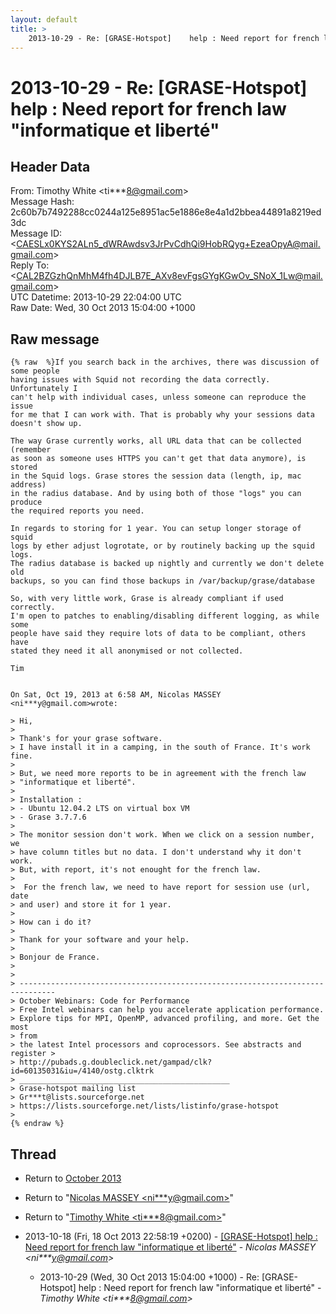 ```yaml
---
layout: default
title: >
    2013-10-29 - Re: [GRASE-Hotspot]	help : Need report for french law "informatique et liberté"
---
```


# 2013-10-29 - Re: [GRASE-Hotspot]	help : Need report for french law "informatique et liberté"

## Header Data

From: Timothy White \<ti***8@gmail.com\><br>
Message Hash: 2c60b7b7492288cc0244a125e8951ac5e1886e8e4a1d2bbea44891a8219ed3dc<br>
Message ID: \<CAESLx0KYS2ALn5_dWRAwdsv3JrPvCdhQi9HobRQyg+EzeaOpyA@mail.gmail.com\><br>
Reply To: \<CAL2BZGzhQnMhM4fh4DJLB7E_AXv8evFgsGYgKGwOv_SNoX_1Lw@mail.gmail.com\><br>
UTC Datetime: 2013-10-29 22:04:00 UTC<br>
Raw Date: Wed, 30 Oct 2013 15:04:00 +1000<br>

## Raw message

```
{% raw  %}If you search back in the archives, there was discussion of some people
having issues with Squid not recording the data correctly. Unfortunately I
can't help with individual cases, unless someone can reproduce the issue
for me that I can work with. That is probably why your sessions data
doesn't show up.

The way Grase currently works, all URL data that can be collected (remember
as soon as someone uses HTTPS you can't get that data anymore), is stored
in the Squid logs. Grase stores the session data (length, ip, mac address)
in the radius database. And by using both of those "logs" you can produce
the required reports you need.

In regards to storing for 1 year. You can setup longer storage of squid
logs by ether adjust logrotate, or by routinely backing up the squid logs.
The radius database is backed up nightly and currently we don't delete old
backups, so you can find those backups in /var/backup/grase/database

So, with very little work, Grase is already compliant if used correctly.
I'm open to patches to enabling/disabling different logging, as while some
people have said they require lots of data to be compliant, others have
stated they need it all anonymised or not collected.

Tim


On Sat, Oct 19, 2013 at 6:58 AM, Nicolas MASSEY <ni***y@gmail.com>wrote:

> Hi,
>
> Thank's for your grase software.
> I have install it in a camping, in the south of France. It's work fine.
>
> But, we need more reports to be in agreement with the french law
> "informatique et liberté".
>
> Installation :
> - Ubuntu 12.04.2 LTS on virtual box VM
> - Grase 3.7.7.6
>
> The monitor session don't work. When we click on a session number, we
> have column titles but no data. I don't understand why it don't work.
> But, with report, it's not enought for the french law.
>
>  For the french law, we need to have report for session use (url, date
> and user) and store it for 1 year.
>
> How can i do it?
>
> Thank for your software and your help.
>
> Bonjour de France.
>
>
> ------------------------------------------------------------------------------
> October Webinars: Code for Performance
> Free Intel webinars can help you accelerate application performance.
> Explore tips for MPI, OpenMP, advanced profiling, and more. Get the most
> from
> the latest Intel processors and coprocessors. See abstracts and register >
> http://pubads.g.doubleclick.net/gampad/clk?id=60135031&iu=/4140/ostg.clktrk
> _______________________________________________
> Grase-hotspot mailing list
> Gr***t@lists.sourceforge.net
> https://lists.sourceforge.net/lists/listinfo/grase-hotspot
>
{% endraw %}
```

## Thread

+ Return to [October 2013](/archive/2013/10)

+ Return to "[Nicolas MASSEY <ni***y<span>@</span>gmail.com>](/authors/ni___y_at_gmail_com)"
+ Return to "[Timothy White <ti***8<span>@</span>gmail.com>](/authors/ti___8_at_gmail_com)"

+ 2013-10-18 (Fri, 18 Oct 2013 22:58:19 +0200) - [[GRASE-Hotspot] help : Need report for french law "informatique et liberté"](/archive/2013/10/748b8b3c222c7583747ddfeadd44474a64308fb8ed98b884645770ba497215ec) - _Nicolas MASSEY \<ni***y@gmail.com\>_
  + 2013-10-29 (Wed, 30 Oct 2013 15:04:00 +1000) - Re: [GRASE-Hotspot]	help : Need report for french law "informatique et liberté" - _Timothy White \<ti***8@gmail.com\>_

